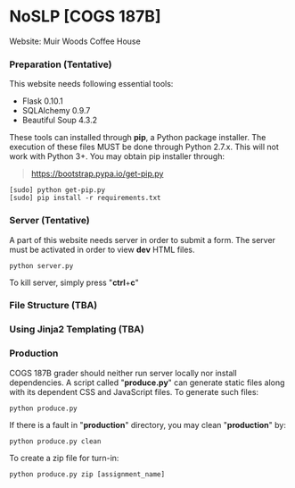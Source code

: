 # NoSLP [COGS 187B]
Website: Muir Woods Coffee House

### Preparation (Tentative)
This website needs following essential tools:
* Flask 0.10.1
* SQLAlchemy 0.9.7
* Beautiful Soup 4.3.2

These tools can installed through **pip**, a Python package installer. The execution of these files MUST be done through Python 2.7.x. This will not work with Python 3+.
You may obtain pip installer through:
> https://bootstrap.pypa.io/get-pip.py

```
[sudo] python get-pip.py
[sudo] pip install -r requirements.txt
```

### Server (Tentative)
A part of this website needs server in order to submit a form. The server must be activated in order to view **dev** HTML files.
```
python server.py
```
To kill server, simply press "**ctrl**+**c**"

### File Structure (TBA)

### Using Jinja2 Templating (TBA)

### Production
COGS 187B grader should neither run server locally nor install dependencies. A script called "**produce.py**" can generate static files along with its dependent CSS and JavaScript files. To generate such files:
```
python produce.py
```
If there is a fault in "**production**" directory, you may clean "**production**" by:
```
python produce.py clean
```
To create a zip file for turn-in:
```
python produce.py zip [assignment_name]
```
